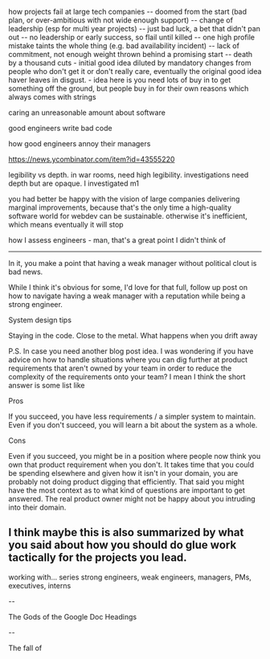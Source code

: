 how projects fail at large tech companies
 -- doomed from the start (bad plan, or over-ambitious with not wide enough support)
 -- change of leadership (esp for multi year projects)
 -- just bad luck, a bet that didn't pan out
 -- no leadership or early success, so flail until killed
 -- one high profile mistake taints the whole thing (e.g. bad availability incident)
 -- lack of commitment, not enough weight thrown behind a promising start
 -- death by a thousand cuts - initial good idea diluted by mandatory changes from people who don't get it or don't really care, eventually the original good idea haver leaves in disgust. - idea here is you need lots of buy in to get something off the ground, but people buy in for their own reasons which always comes with strings


caring an unreasonable amount about software

good engineers write bad code

how good engineers annoy their managers

https://news.ycombinator.com/item?id=43555220

legibility vs depth. in war rooms, need high legibility. investigations need depth 
but are opaque. I investigated m1

you had better be happy with the vision of large companies delivering marginal improvements, because that's the only time a high-quality software world for webdev can be sustainable. otherwise it's inefficient, which means eventually it will stop

how I assess engineers - man, that's a great point I didn't think of


---
In it, you make a point that having a weak manager without political clout is bad news. 

While I think it's obvious for some, I'd love for that full, follow up post on how to navigate having a weak manager with a reputation while being a strong engineer.

System design tips

Staying in the code. Close to the metal. What happens when you drift away

P.S. In case you need another blog post idea. I was wondering if you have advice on how to handle situations where you can dig further at product requirements that aren't owned by your team in order to reduce the complexity of the requirements onto your team? I mean I think the short answer is some list like

Pros

If you succeed, you have less requirements / a simpler system to maintain.
Even if you don't succeed, you will learn a bit about the system as a whole.

Cons

Even if you succeed, you might be in a position where people now think you own that product requirement when you don't.
It takes time that you could be spending elsewhere and given how it isn't in your domain, you are probably not doing product digging that efficiently. That said you might have the most context as to what kind of questions are important to get answered.
The real product owner might not be happy about you intruding into their domain.

I think maybe this is also summarized by what you said about how you should do glue work tactically for the projects you lead.
---


working with... series
strong engineers, weak engineers, managers, PMs, executives, interns


--


The Gods of the Google Doc Headings

--

The fall of 